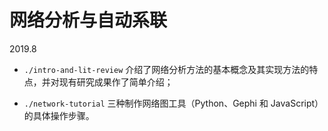 # 网络分析与自动系联

2019.8

- `./intro-and-lit-review` 介绍了网络分析方法的基本概念及其实现方法的特点，并对现有研究成果作了简单介绍；

- `./network-tutorial` 三种制作网络图工具（Python、Gephi 和 JavaScript）的具体操作步骤。

